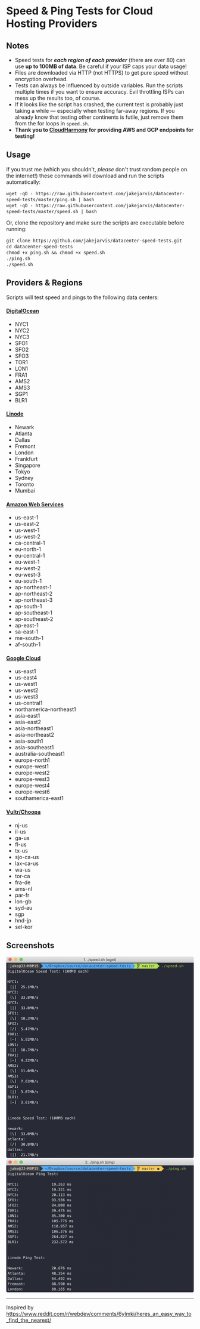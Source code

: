 # Speed & Ping Tests for Cloud Hosting Providers

## Notes

- Speed tests for ***each region of each provider*** (there are over 80) can use **up to 100MB of data**. Be careful if your ISP caps your data usage!
- Files are downloaded via HTTP (not HTTPS) to get pure speed without encryption overhead.
- Tests can always be influenced by outside variables. Run the scripts multiple times if you want to ensure accuracy. Evil throttling ISPs can mess up the results too, of course.
- If it looks like the script has crashed, the current test is probably just taking a while — especially when testing far-away regions. If you already know that testing other continents is futile, just remove them from the for loops in `speed.sh`.
- **Thank you to [CloudHarmony](https://cloudharmony.com/) for providing AWS and GCP endpoints for testing!**

## Usage

If you trust me (which you shouldn't, _please_ don't trust random people on the internet!) these commands will download and run the scripts automatically:

```
wget -qO - https://raw.githubusercontent.com/jakejarvis/datacenter-speed-tests/master/ping.sh | bash
wget -qO - https://raw.githubusercontent.com/jakejarvis/datacenter-speed-tests/master/speed.sh | bash
```

Or, clone the repository and make sure the scripts are executable before running:

```
git clone https://github.com/jakejarvis/datacenter-speed-tests.git
cd datacenter-speed-tests
chmod +x ping.sh && chmod +x speed.sh
./ping.sh
./speed.sh
```

## Providers & Regions

Scripts will test speed and pings to the following data centers:

#### [DigitalOcean](https://www.digitalocean.com/docs/platform/availability-matrix/#datacenter-regions)

- NYC1
- NYC2
- NYC3
- SFO1
- SFO2
- SFO3
- TOR1
- LON1
- FRA1
- AMS2
- AMS3
- SGP1
- BLR1

#### [Linode](https://www.linode.com/global-infrastructure/)

- Newark
- Atlanta
- Dallas
- Fremont
- London
- Frankfurt
- Singapore
- Tokyo
- Sydney
- Toronto
- Mumbai

#### [Amazon Web Services](https://docs.aws.amazon.com/AmazonRDS/latest/UserGuide/Concepts.RegionsAndAvailabilityZones.html)

- us-east-1
- us-east-2
- us-west-1
- us-west-2
- ca-central-1
- eu-north-1
- eu-central-1
- eu-west-1
- eu-west-2
- eu-west-3
- eu-south-1
- ap-northeast-1
- ap-northeast-2
- ap-northeast-3
- ap-south-1
- ap-southeast-1
- ap-southeast-2
- ap-east-1
- sa-east-1
- me-south-1
- af-south-1

#### [Google Cloud](https://cloud.google.com/compute/docs/regions-zones/)

- us-east1
- us-east4
- us-west1
- us-west2
- us-west3
- us-central1
- northamerica-northeast1
- asia-east1
- asia-east2
- asia-northeast1
- asia-northeast2
- asia-south1
- asia-southeast1
- australia-southeast1
- europe-north1
- europe-west1
- europe-west2
- europe-west3
- europe-west4
- europe-west6
- southamerica-east1

#### [Vultr/Choopa](https://www.vultr.com/features/datacenter-locations/)

- nj-us
- il-us
- ga-us
- fl-us
- tx-us
- sjo-ca-us
- lax-ca-us
- wa-us
- tor-ca
- fra-de
- ams-nl
- par-fr
- lon-gb
- syd-au
- sgp
- hnd-jp
- sel-kor

## Screenshots

![speed screenshot](screenshot-speed.png)
![ping screenshot](screenshot-ping.png)

---

Inspired by https://www.reddit.com/r/webdev/comments/6ylmki/heres_an_easy_way_to_find_the_nearest/
